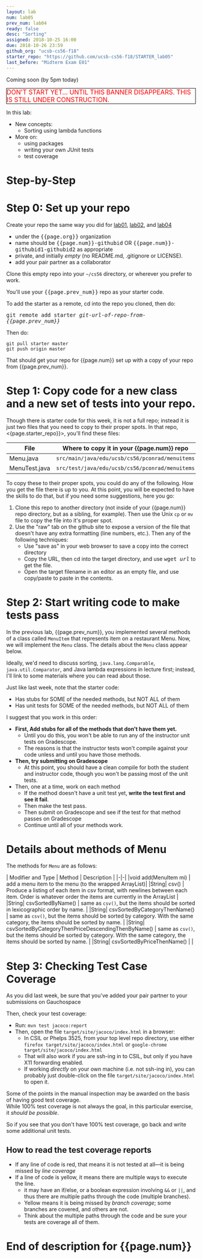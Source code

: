 ```yaml
---
layout: lab
num: lab05
prev_num: lab04
ready: false
desc: "Sorting"
assigned: 2018-10-25 16:00
due: 2018-10-26 23:59
github_org: "ucsb-cs56-f18"
starter_repo: "https://github.com/ucsb-cs56-f18/STARTER_lab05"
last_before: "Midterm Exam E01"
---
```


Coming soon (by 5pm today)


<div style="color:red; border: 1px solid black; font-size: 120%;">
DON'T START YET... UNTIL THIS BANNER DISAPPEARS.  THIS IS STILL UNDER CONSTRUCTION.
</div>

In this lab:

* New concepts:
   - Sorting using lambda functions
* More on:
   -   using packages
   -   writing your own JUnit tests
   -   test coverage

Step-by-Step
============

# Step 0: Set up your repo

Create your repo the same way you did for [lab01](/lab/lab01/), [lab02](/lab/lab02/), and [lab04](/lab/lab04/)
   * under the <tt>{{page.org}}</tt> organization
   * name should be <tt>{{page.num}}-githubid</tt> OR <tt>{{page.num}}-githubid1-githubid2</tt> as appropriate
   * private, and initially *empty* (no README.md, .gitignore or LICENSE).
   * add your pair partner as a collaborator
     
Clone this empty repo into your `~/cs56` directory, or wherever you prefer to work.

You'll use your <tt>{{page.prev_num}}</tt> repo as your starter code.  

To add the starter as a remote, cd into the repo you cloned, then do:

<div>
  <tt>git remote add starter <i>git-url-of-repo-from-{{page.prev_num}}</i> </tt>
</div>

Then do: 
```
git pull starter master
git push origin master
```

That should get your repo for {{page.num}} set up with a copy of your repo from {{page.prev_num}}.

# Step 1: Copy code for a new class and a new set of tests into your repo.

Though there is starter code for this week, it is not a full repo; instead it is just two files that you need to copy to their
proper spots.  In that repo, <{page.starter_repo}}>, you'll find these files:

| File | Where to copy it in your {{page.num}} repo |
|------|----------|
| Menu.java | `src/main/java/edu/ucsb/cs56/pconrad/menuitems` |
| MenuTest.java | `src/test/java/edu/ucsb/cs56/pconrad/menuitems` |

To copy these to their proper spots, you could do any of the following.  How you get the file there is up to you.   At this point, you will be expected to have the skills to do that, but if you need some suggestions, here you go:

1. Clone this repo to another directory (not  inside of your {{page.num}} repo directory, but as a sibling, for example).  Then use the Unix `cp` or `mv` file to copy the file into it's proper spot.
2. Use the "raw" tab on the github site to expose a version of the file that doesn't have any extra formatting (line numbers, etc.).  Then any of the following techniques:
   * Use "save as" in your web browser to save a copy into the correct directory
   * Copy the URL, then cd into the target directory, and use <tt>wget <i>url</i></tt> to get the file.
   * Open the target filename in an editor as an empty file, and use copy/paste to paste in the contents.
   
   

# Step 2: Start writing code to make tests pass

In the previous lab, {{page.prev_num}}, you implemented several methods of a class called `MenuItem` that represents
item on a restaurant Menu.   Now, we will implement the `Menu` class.   The details about the `Menu` class appear below.

Ideally, we'd need to discuss sorting, `java.lang.Comparable`, `java.util.Comparator`, 
and Java lambda expressions in lecture first; instead, I'll link to some materials where you can read about those.

Just like last week, note that the starter code:
* Has stubs for SOME of the needed methods, but NOT ALL of them
* Has unit tests for SOME of the needed methods, but NOT ALL of them

I suggest that you work in this order:
* <b>First, Add stubs for all of the methods that don't have them yet.</b>  
   * Until you do this, you won't be able to run any of the instructor unit tests on Gradescope.
   * The reasons is that the instructor tests won't compile against your code unless and until you have those methods.
* <b>Then, try submitting on Gradescope</b>
   * At this point, you should have a clean compile for both the student and instructor code, though you won't be passing most of the unit tests.
* Then, one at a time, work on each method
   * If the method doesn't have a unit test yet, <b>write the test first and see it fail</b>.
   * Then make the test pass.
   * Then submit on Gradescope and see if the test for that method passes on Gradescope
   * Continue until all of your methods work.

# Details about methods of Menu


The methods for `Menu` are as follows:

| Modifier and Type	| Method | Description |
|-|-|
|void	add(MenuItem mi) | add a menu item to the menu (to the wrapped ArrayList)|
|String|	csv() | Produce a listing of each item in csv format, with newlines between each item.  Order is whatever order the items are currently in the ArrayList |
|String|	csvSortedByName() | same as `csv()`, but the items should be sorted in lexicographic order by name. |
|String|	csvSortedByCategoryThenName() | same as `csv()`, but the items should be sorted by category.  With the same category, the items should be sorted by name.  |
|String|	csvSortedByCategoryThenPriceDescendingThenByName() | same as `csv()`, but the items should be sorted by category.  With the same category, the items should be sorted by name. |
|String|	csvSortedByPriceThenName() | |

# Step 3: Checking Test Case Coverage 

As you did last week, be sure that you've added your pair partner to your submissions on Gauchospace

Then, check your test coverage: 
* Run: `mvn test jacoco:report`
* Then, open the file `target/site/jacoco/index.html` in a browser:
   * In CSIL or Phelps 3525, from your top level repo directory, use 
      either `firefox target/site/jacoco/index.html` or `google-chrome target/site/jacoco/index.html`
   * That will also work if you are ssh-ing in to CSIL, but only if you have X11 forwarding enabled.
   * If working *directly* on your own machine (i.e. not ssh-ing in), you can probably 
      just double-click on the file `target/site/jacoco/index.html` to open it.
 
Some of the points in the manual inspection may be awarded on the basis of having good test coverage.  
While 100% test coverage is not always the goal, in this particular exercise, it *should be possible*.   

So if you see that you don't have 100% test coverage, go back and write some additional unit tests.

## How to read the test coverage reports

* If any line of code is red, that means it is not tested at all&mdash;it is being missed by *line coverage*
* If a line of code is yellow, it means there are multiple ways to execute the line.
   * it may have an if/else, or a boolean expression involving `&&` or `||`, and thus there are multiple paths through the code (multiple branches).  
   * Yellow means it is being missed by *branch coverage*; some branches are covered, and others are not.   
   * Think about the multiple paths through the code and be sure your tests are coverage all of them.

# End of description for {{page.num}}


